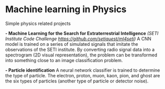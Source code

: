 # Machine learning in Physics
Simple physics related projects

**- Machine Learning for the Search for Extraterrestrial Intelligence**
*(SETI Institute Code Challenge https://github.com/setiquest/ml4seti)*
A CNN model is trained on a series of simulated signals that imitate the observations of the SETI institute.
By converting radio signal data into a spectrogram (2D visual representation), the problem can be transformed into something close to an image classification problem.


**- Particle identification**
A neural network classifier is trained to determine the type of particle. The electron, proton, muon, kaon, pion, and ghost are the six types of particles (another type of particle or detector noise).
